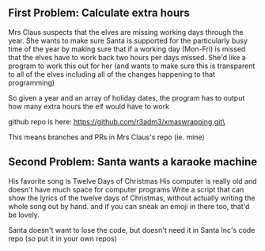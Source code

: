 ## First Problem: Calculate extra hours
Mrs Claus suspects that the elves are missing working days through the year. 
She wants to make sure Santa is supported for the particularly busy time of the 
year by making sure that if a working day (Mon-Fri) is missed that the elves have 
to work back two hours per days missed. She'd like a program to work this out for her 
(and wants to make sure this is transparent to all of the elves including all 
of the changes happening to that programming)

So given a year and an array of holiday dates, the program has to output how many extra hours the elf would have to work

github repo is here: https://github.com/r3adm3/xmaswrapping.git\

This means branches and PRs in Mrs Claus's repo (ie. mine)

## Second Problem: Santa wants a karaoke machine
His favorite song is Twelve Days of Christmas
His computer is really old and doesn't have much space for computer programs
Write a script that can show the lyrics of the twelve days of Christmas, without actually writing the whole song out by hand.
and if you can sneak an emoji in there too, that'd be lovely.

Santa doesn't want to lose the code, but doesn't need it in Santa Inc's code repo (so put it in your own repos)

